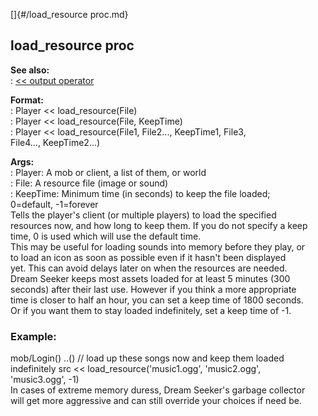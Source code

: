 []{#/load_resource proc.md}    
## load_resource proc    
**See also:**    
:   [\<\< output operator](/operator/%3c%3c/output)    
<!-- -->    
**Format:**    
:   Player \<\< load_resource(File)    
:   Player \<\< load_resource(File, KeepTime)    
:   Player \<\< load_resource(File1, File2\..., KeepTime1, File3,    
    File4\..., KeepTime2\...)    
<!-- -->    
**Args:**    
:   Player: A mob or client, a list of them, or world    
:   File: A resource file (image or sound)    
:   KeepTime: Minimum time (in seconds) to keep the file loaded;    
    0=default, -1=forever    
Tells the player\'s client (or multiple players) to load the specified    
resources now, and how long to keep them. If you do not specify a keep    
time, 0 is used which will use the default time.    
This may be useful for loading sounds into memory before they play, or    
to load an icon as soon as possible even if it hasn\'t been displayed    
yet. This can avoid delays later on when the resources are needed.    
Dream Seeker keeps most assets loaded for at least 5 minutes (300    
seconds) after their last use. However if you think a more appropriate    
time is closer to half an hour, you can set a keep time of 1800 seconds.    
Or if you want them to stay loaded indefinitely, set a keep time of -1.    
### Example:    
mob/Login() ..() // load up these songs now and keep them loaded    
indefinitely src \<\< load_resource(\'music1.ogg\', \'music2.ogg\',    
\'music3.ogg\', -1)    
In cases of extreme memory duress, Dream Seeker\'s garbage collector    
will get more aggressive and can still override your choices if need be.  